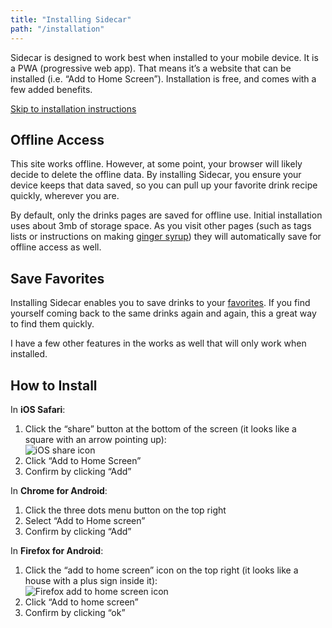 ```yaml
---
title: "Installing Sidecar"
path: "/installation"
---
```


Sidecar is designed to work best when installed to your mobile device.
It is a PWA (progressive web app).
That means it’s a website that can be installed (i.e. “Add to Home Screen”). Installation is free, and comes with a few added benefits.

[Skip to installation instructions](#how-to-install)

## Offline Access

This site works offline.
However, at some point, your browser will likely decide to delete the offline data.
By installing Sidecar, you ensure your device keeps that data saved, so you can pull up your favorite drink recipe quickly, wherever you are.

By default, only the drinks pages are saved for offline use.
Initial installation uses about 3mb of storage space.
As you visit other pages (such as tags lists or instructions on making [ginger syrup](/ingredients/ginger-syrup)) they will automatically save for offline access as well.

## Save Favorites

Installing Sidecar enables you to save drinks to your [favorites](/favorites).
If you find yourself coming back to the same drinks again and again, this a great way to find them quickly.

I have a few other features in the works as well that will only work when installed.

## How to Install

In **iOS Safari**:

1. Click the “share” button at the bottom of the screen (it looks like a square with an arrow pointing up):<br />
![iOS share icon](/images/ios-share-icon.png)
2. Click “Add to Home Screen”
3. Confirm by clicking “Add”

In **Chrome for Android**:

1. Click the three dots menu button on the top right
2. Select “Add to Home screen”
3. Confirm by clicking “Add”

In **Firefox for Android**:

1. Click the “add to home screen” icon on the top right (it looks like a house with a plus sign inside it):<br />
![Firefox add to home screen icon](/images/firefox-install-icon.png)
2. Click “Add to home screen”
3. Confirm by clicking “ok”
